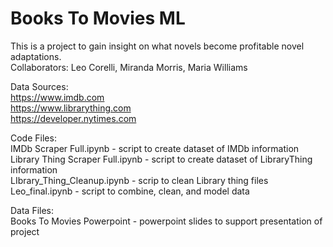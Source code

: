 # Books To Movies ML

This is a project to gain insight on what novels become profitable novel adaptations.</br>
Collaborators: Leo Corelli, Miranda Morris, Maria Williams

Data Sources:</br>
https://www.imdb.com</br>
https://www.librarything.com</br>
https://developer.nytimes.com

Code Files:</br>
IMDb Scraper Full.ipynb - script to create dataset of IMDb information</br>
Library Thing Scraper Full.ipynb - script to create dataset of LibraryThing information</br>
LIbrary_Thing_Cleanup.ipynb - scrip to clean Library thing files</br>
Leo_final.ipynb - script to combine, clean, and model data

Data Files:</br>
Books To Movies Powerpoint - powerpoint slides to support presentation of project
